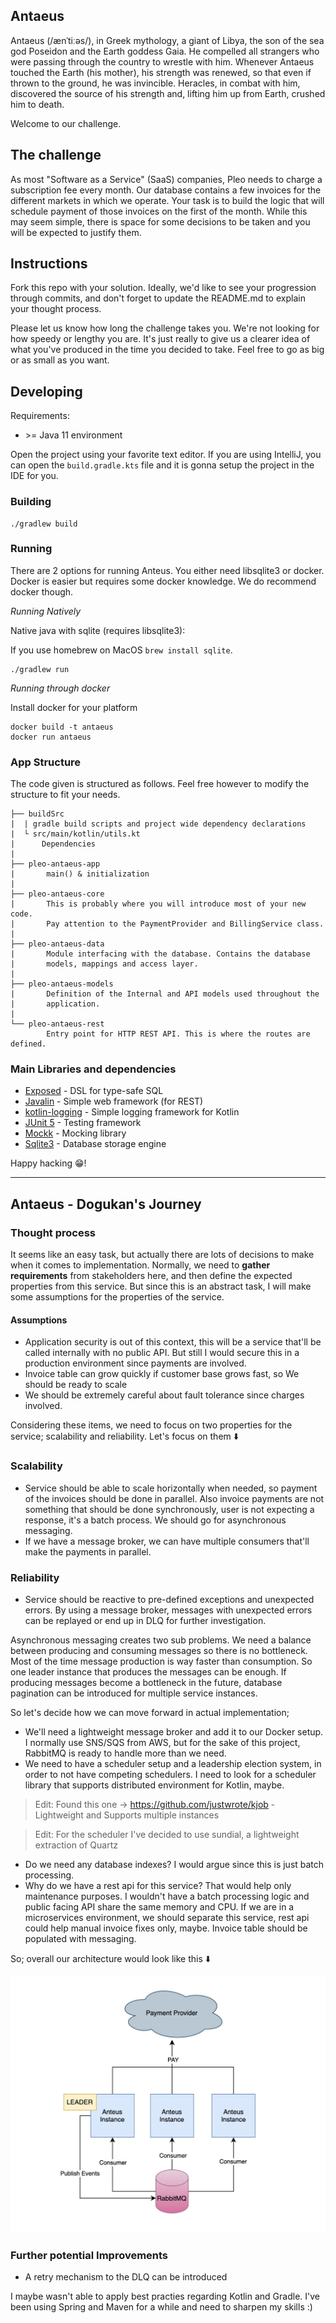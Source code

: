 ## Antaeus

Antaeus (/ænˈtiːəs/), in Greek mythology, a giant of Libya, the son of the sea god Poseidon and the Earth goddess Gaia. He compelled all strangers who were passing through the country to wrestle with him. Whenever Antaeus touched the Earth (his mother), his strength was renewed, so that even if thrown to the ground, he was invincible. Heracles, in combat with him, discovered the source of his strength and, lifting him up from Earth, crushed him to death.

Welcome to our challenge.

## The challenge

As most "Software as a Service" (SaaS) companies, Pleo needs to charge a subscription fee every month. Our database contains a few invoices for the different markets in which we operate. Your task is to build the logic that will schedule payment of those invoices on the first of the month. While this may seem simple, there is space for some decisions to be taken and you will be expected to justify them.

## Instructions

Fork this repo with your solution. Ideally, we'd like to see your progression through commits, and don't forget to update the README.md to explain your thought process.

Please let us know how long the challenge takes you. We're not looking for how speedy or lengthy you are. It's just really to give us a clearer idea of what you've produced in the time you decided to take. Feel free to go as big or as small as you want.

## Developing

Requirements:
- \>= Java 11 environment

Open the project using your favorite text editor. If you are using IntelliJ, you can open the `build.gradle.kts` file and it is gonna setup the project in the IDE for you.

### Building

```
./gradlew build
```

### Running

There are 2 options for running Anteus. You either need libsqlite3 or docker. Docker is easier but requires some docker knowledge. We do recommend docker though.

*Running Natively*

Native java with sqlite (requires libsqlite3):

If you use homebrew on MacOS `brew install sqlite`.

```
./gradlew run
```

*Running through docker*

Install docker for your platform

```
docker build -t antaeus
docker run antaeus
```

### App Structure
The code given is structured as follows. Feel free however to modify the structure to fit your needs.
```
├── buildSrc
|  | gradle build scripts and project wide dependency declarations
|  └ src/main/kotlin/utils.kt 
|      Dependencies
|
├── pleo-antaeus-app
|       main() & initialization
|
├── pleo-antaeus-core
|       This is probably where you will introduce most of your new code.
|       Pay attention to the PaymentProvider and BillingService class.
|
├── pleo-antaeus-data
|       Module interfacing with the database. Contains the database 
|       models, mappings and access layer.
|
├── pleo-antaeus-models
|       Definition of the Internal and API models used throughout the
|       application.
|
└── pleo-antaeus-rest
        Entry point for HTTP REST API. This is where the routes are defined.
```

### Main Libraries and dependencies
* [Exposed](https://github.com/JetBrains/Exposed) - DSL for type-safe SQL
* [Javalin](https://javalin.io/) - Simple web framework (for REST)
* [kotlin-logging](https://github.com/MicroUtils/kotlin-logging) - Simple logging framework for Kotlin
* [JUnit 5](https://junit.org/junit5/) - Testing framework
* [Mockk](https://mockk.io/) - Mocking library
* [Sqlite3](https://sqlite.org/index.html) - Database storage engine

Happy hacking 😁!

---

## Antaeus - Dogukan's Journey

### Thought process

 It seems like an easy task, but actually there are lots of decisions to make when it comes to implementation. Normally, 
we need to **gather requirements** from stakeholders here, and then define the expected properties from this service. But since this is an abstract task, 
I will make some assumptions for the properties of the service. 

#### Assumptions
- Application security is out of this context, this will be a service that'll be called internally with no public API. But still I would 
secure this in a production environment since payments are involved.
- Invoice table can grow quickly if customer base grows fast, so We should be ready to scale
- We should be extremely careful about fault tolerance since charges involved.

 Considering these items, we need to focus on two properties for the service; scalability and reliability. Let's focus on them ⬇️

### Scalability

- Service should be able to scale horizontally when needed, so payment of the invoices should be done in parallel. Also invoice payments are not something that
should be done synchronously, user is not expecting a response, it's a batch process. We should go for asynchronous messaging.
- If we have a message broker, we can have multiple consumers that'll make the payments in parallel.

### Reliability

- Service should be reactive to pre-defined exceptions and unexpected errors. By using a message broker, messages with unexpected errors can be replayed or end up in DLQ
for further investigation. 

Asynchronous messaging creates two sub problems. We need a balance between producing and consuming messages so there is no bottleneck. Most of the time message production
is way faster than consumption. So one leader instance that produces the messages can be enough. If producing messages become a bottleneck in the future, database 
pagination can be introduced for multiple service instances.

So let's decide how we can move forward in actual implementation;

- We'll need a lightweight message broker and add it to our Docker setup. I normally use SNS/SQS from AWS, but for the sake of this project, RabbitMQ is ready
to handle more than we need.
- We need to have a scheduler setup and a leadership election system, in order to not have competing schedulers. 
I need to look for a scheduler library that supports distributed environment for Kotlin, maybe.
>Edit: Found this one -> https://github.com/justwrote/kjob - Lightweight and Supports multiple instances

>Edit: For the scheduler I've decided to use sundial, a lightweight extraction of Quartz

- Do we need any database indexes? I would argue since this is just batch processing. 
- Why do we have a rest api for this service? That would help only maintenance purposes.
I wouldn't have a batch processing logic and public facing API share the same memory and CPU. If we are in a microservices environment,
we should separate this service, rest api could help manual invoice fixes only, maybe. Invoice table should be populated with messaging.

So; overall our architecture would look like this ⬇️

![alt text](diagrams/propsed_plan.jpg)

### Further potential Improvements
- A retry mechanism to the DLQ can be introduced


I maybe wasn't able to apply best practies regarding Kotlin and Gradle. I've been using Spring and Maven 
for a while and need to sharpen my skills :)